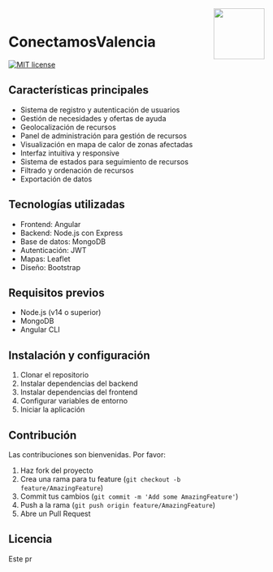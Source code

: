 <div style="margin-bottom: 1%; padding-bottom: 2%;">
	<img align="right" width="100px" src="/img/logo-ayudamosvalencia.png">
</div>			

# ConectamosValencia

[![MIT license](https://img.shields.io/badge/license-MIT-brightgreen.svg)](http://opensource.org/licenses/MIT)

## Características principales
- Sistema de registro y autenticación de usuarios
- Gestión de necesidades y ofertas de ayuda
- Geolocalización de recursos
- Panel de administración para gestión de recursos
- Visualización en mapa de calor de zonas afectadas
- Interfaz intuitiva y responsive
- Sistema de estados para seguimiento de recursos
- Filtrado y ordenación de recursos
- Exportación de datos

## Tecnologías utilizadas
- Frontend: Angular
- Backend: Node.js con Express
- Base de datos: MongoDB
- Autenticación: JWT
- Mapas: Leaflet
- Diseño: Bootstrap

## Requisitos previos
- Node.js (v14 o superior)
- MongoDB
- Angular CLI

## Instalación y configuración
1. Clonar el repositorio
2. Instalar dependencias del backend
3. Instalar dependencias del frontend
4. Configurar variables de entorno
5. Iniciar la aplicación

## Contribución
Las contribuciones son bienvenidas. Por favor:
1. Haz fork del proyecto
2. Crea una rama para tu feature (`git checkout -b feature/AmazingFeature`)
3. Commit tus cambios (`git commit -m 'Add some AmazingFeature'`)
4. Push a la rama (`git push origin feature/AmazingFeature`)
5. Abre un Pull Request

## Licencia
Este pr
